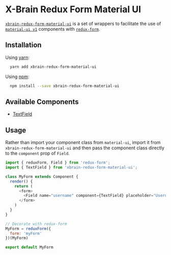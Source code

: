 # X-Brain Redux Form Material UI #

[`xbrain-redux-form-material-ui`](https://github.com/xbrain-dev/xbrain-redux-form-material-ui) is a set of
wrappers to facilitate the use of
[`material-ui v1`](https://github.com/callemall/material-ui) components with
[`redux-form`](https://github.com/erikras/redux-form).

## Installation ##

Using [yarn](https://yarnpkg.com/):

```bash
  yarn add xbrain-redux-form-material-ui
```

Using [npm](https://www.npmjs.org/):

```bash
  npm install --save xbrain-redux-form-material-ui
```

## Available Components ##

* [TextField](https://material-ui-next.com/demos/text-fields/)

## Usage ##

Rather than import your component class from `material-ui`, import it from `xbrain-redux-form-material-ui`
and then pass the component class directly to the `component` prop of `Field`.

```js
import { reduxForm, Field } from 'redux-form';
import { TextField } from 'xbrain-redux-form-material-ui';

class MyForm extends Component {
  render() {
    return (
      <form>
        <Field name="username" component={TextField} placeholder="Username"/>
      </form>
    )
  }
}

// Decorate with redux-form
MyForm = reduxForm({
  form: 'myForm'
})(MyForm)

export default MyForm
```
